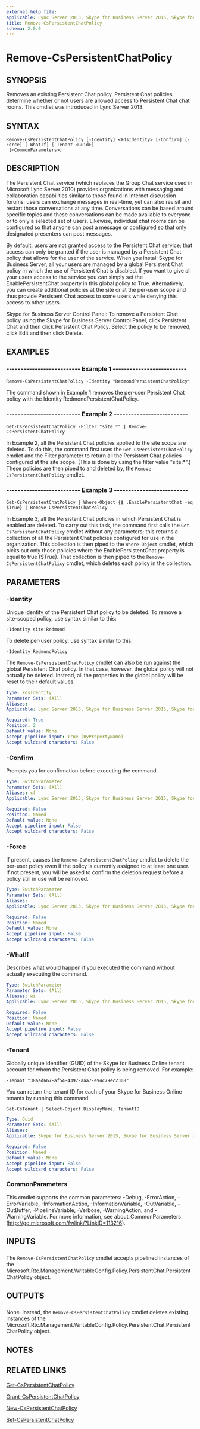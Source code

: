```yaml
---
external help file: 
applicable: Lync Server 2013, Skype for Business Server 2015, Skype for Business Server 2019
title: Remove-CsPersistentChatPolicy
schema: 2.0.0
---
```


# Remove-CsPersistentChatPolicy

## SYNOPSIS
Removes an existing Persistent Chat policy.
Persistent Chat policies determine whether or not users are allowed access to Persistent Chat chat rooms.
This cmdlet was introduced in Lync Server 2013.


## SYNTAX

```
Remove-CsPersistentChatPolicy [-Identity] <XdsIdentity> [-Confirm] [-Force] [-WhatIf] [-Tenant <Guid>]
 [<CommonParameters>]
```

## DESCRIPTION
The Persistent Chat service (which replaces the Group Chat service used in Microsoft Lync Server 2010) provides organizations with messaging and collaboration capabilities similar to those found in Internet discussion forums: users can exchange messages in real-time, yet can also revisit and restart those conversations at any time.
Conversations can be based around specific topics and these conversations can be made available to everyone or to only a selected set of users.
Likewise, individual chat rooms can be configured so that anyone can post a message or configured so that only designated presenters can post messages.

By default, users are not granted access to the Persistent Chat service; that access can only be granted if the user is managed by a Persistent Chat policy that allows for the user of the service.
When you install Skype for Business Server, all your users are managed by a global Persistent Chat policy in which the use of Persistent Chat is disabled.
If you want to give all your users access to the service you can simply set the EnablePersistentChat property in this global policy to True.
Alternatively, you can create additional policies at the site or at the per-user scope and thus provide Persistent Chat access to some users while denying this access to other users.

Skype for Business Server Control Panel: To remove a Persistent Chat policy using the Skype for Business Server Control Panel, click Persistent Chat and then click Persistent Chat Policy.
Select the policy to be removed, click Edit and then click Delete.


## EXAMPLES

### -------------------------- Example 1 --------------------------
```
Remove-CsPersistentChatPolicy -Identity "RedmondPersistentChatPolicy"
```

The command shown in Example 1 removes the per-user Persistent Chat policy with the Identity RedmondPersistentChatPolicy.


### -------------------------- Example 2 --------------------------
```
Get-CsPersistentChatPolicy -Filter "site:*" | Remove-CsPersistentChatPolicy
```

In Example 2, all the Persistent Chat policies applied to the site scope are deleted.
To do this, the command first uses the `Get-CsPersistentChatPolicy` cmdlet and the Filter parameter to return all the Persistent Chat policies configured at the site scope.
(This is done by using the filter value "site:*".) These policies are then piped to and deleted by, the `Remove-CsPersistentChatPolicy` cmdlet.


### -------------------------- Example 3 --------------------------
```
Get-CsPersistentChatPolicy | Where-Object {$_.EnablePersistentChat -eq $True} | Remove-CsPersistentChatPolicy
```

In Example 3, all the Persistent Chat policies in which Persistent Chat is enabled are deleted.
To carry out this task, the command first calls the `Get-CsPersistentChatPolicy` cmdlet without any parameters; this returns a collection of all the Persistent Chat policies configured for use in the organization.
This collection is then piped to the `Where-Object` cmdlet, which picks out only those policies where the EnablePersistentChat property is equal to true ($True).
That collection is then piped to the `Remove-CsPersistentChatPolicy` cmdlet, which deletes each policy in the collection.


## PARAMETERS

### -Identity
Unique identity of the Persistent Chat policy to be deleted.
To remove a site-scoped policy, use syntax similar to this:

`-Identity site:Redmond`

To delete per-user policy, use syntax similar to this:

`-Identity RedmondPolicy`

The `Remove-CsPersistentChatPolicy` cmdlet can also be run against the global Persistent Chat policy.
In that case, however, the global policy will not actually be deleted.
Instead, all the properties in the global policy will be reset to their default values.


```yaml
Type: XdsIdentity
Parameter Sets: (All)
Aliases: 
Applicable: Lync Server 2013, Skype for Business Server 2015, Skype for Business Server 2019

Required: True
Position: 2
Default value: None
Accept pipeline input: True (ByPropertyName)
Accept wildcard characters: False
```

### -Confirm
Prompts you for confirmation before executing the command.

```yaml
Type: SwitchParameter
Parameter Sets: (All)
Aliases: cf
Applicable: Lync Server 2013, Skype for Business Server 2015, Skype for Business Server 2019

Required: False
Position: Named
Default value: None
Accept pipeline input: False
Accept wildcard characters: False
```

### -Force
If present, causes the `Remove-CsPersistentChatPolicy` cmdlet to delete the per-user policy even if the policy is currently assigned to at least one user.
If not present, you will be asked to confirm the deletion request before a policy still in use will be removed.


```yaml
Type: SwitchParameter
Parameter Sets: (All)
Aliases: 
Applicable: Lync Server 2013, Skype for Business Server 2015, Skype for Business Server 2019

Required: False
Position: Named
Default value: None
Accept pipeline input: False
Accept wildcard characters: False
```

### -WhatIf
Describes what would happen if you executed the command without actually executing the command.

```yaml
Type: SwitchParameter
Parameter Sets: (All)
Aliases: wi
Applicable: Lync Server 2013, Skype for Business Server 2015, Skype for Business Server 2019

Required: False
Position: Named
Default value: None
Accept pipeline input: False
Accept wildcard characters: False
```

### -Tenant
Globally unique identifier (GUID) of the Skype for Business Online tenant account for whom the Persistent Chat policy is being removed.
For example:

`-Tenant "38aad667-af54-4397-aaa7-e94c79ec2308"`

You can return the tenant ID for each of your Skype for Business Online tenants by running this command:

`Get-CsTenant | Select-Object DisplayName, TenantID`

```yaml
Type: Guid
Parameter Sets: (All)
Aliases: 
Applicable: Skype for Business Server 2015, Skype for Business Server 2019

Required: False
Position: Named
Default value: None
Accept pipeline input: False
Accept wildcard characters: False
```

### CommonParameters
This cmdlet supports the common parameters: -Debug, -ErrorAction, -ErrorVariable, -InformationAction, -InformationVariable, -OutVariable, -OutBuffer, -PipelineVariable, -Verbose, -WarningAction, and -WarningVariable. For more information, see about_CommonParameters (http://go.microsoft.com/fwlink/?LinkID=113216).

## INPUTS

###  
The `Remove-CsPersistentChatPolicy` cmdlet accepts pipelined instances of the Microsoft.Rtc.Management.WritableConfig.Policy.PersistentChat.PersistentChatPolicy object.

## OUTPUTS

###  
None.
Instead, the `Remove-CsPersistentChatPolicy` cmdlet deletes existing instances of the Microsoft.Rtc.Management.WritableConfig.Policy.PersistentChat.PersistentChatPolicy object.

## NOTES

## RELATED LINKS

[Get-CsPersistentChatPolicy](Get-CsPersistentChatPolicy.md)

[Grant-CsPersistentChatPolicy](Grant-CsPersistentChatPolicy.md)

[New-CsPersistentChatPolicy](New-CsPersistentChatPolicy.md)

[Set-CsPersistentChatPolicy](Set-CsPersistentChatPolicy.md)

